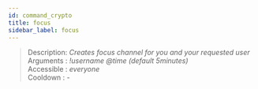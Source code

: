 ```yaml
---
id: command_crypto
title: focus
sidebar_label: focus
---
```


> Description: _Creates focus channel for you and your requested user_<br>
> Arguments  : _!username @time (default 5minutes)_<br>
> Accessible : _everyone_<br>
> Cooldown   : _-_<br>